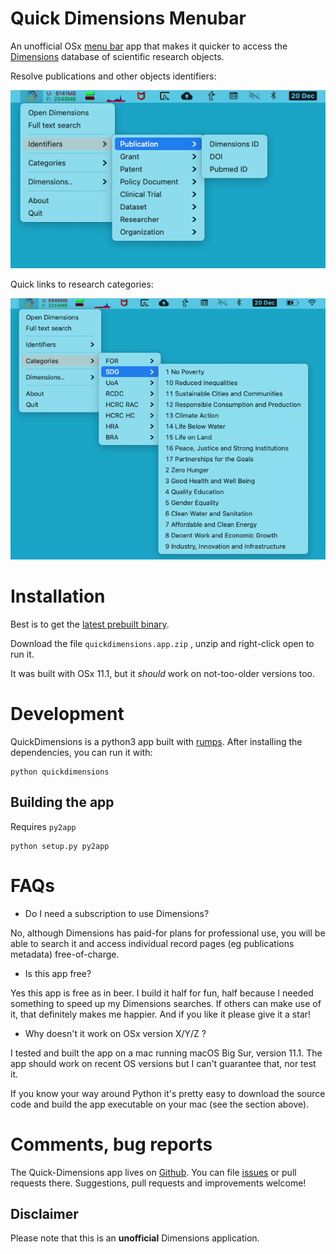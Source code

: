 
# Quick Dimensions Menubar

An unofficial OSx [menu bar](https://support.apple.com/en-gb/guide/mac-help/mchlp1446/mac) app that makes it quicker to access the [Dimensions](https://app.dimensions.ai/discover/publication) database of scientific research objects. 

Resolve publications and other objects identifiers:

![screenshot](https://raw.githubusercontent.com/lambdamusic/quick-dimensions-menubar/master/img/screenshot1.png)

Quick links to research categories:

![screenshot](https://raw.githubusercontent.com/lambdamusic/quick-dimensions-menubar/master/img/screenshot2.png)


# Installation

Best is to get the [latest prebuilt binary](https://github.com/lambdamusic/quick-dimensions-menubar/releases). 

Download the file `quickdimensions.app.zip` , unzip and right-click open to run it. 

It was built with OSx 11.1, but it *should* work on not-too-older versions too.  


# Development 

QuickDimensions is a python3 app built with [rumps](https://rumps.readthedocs.io/en/latest/). After installing the dependencies, you can run it with: 

```
python quickdimensions
```

## Building the app

Requires `py2app`

```
python setup.py py2app
```

# FAQs

* Do I need a subscription to use Dimensions? 

No, although Dimensions has paid-for plans for professional use, you will be able to search it and access individual record pages (eg publications metadata) free-of-charge. 

* Is this app free? 

Yes this app is free as in beer. I build it half for fun, half because I needed something to speed up my Dimensions searches.
If others can make use of it, that definitely makes me happier. And if you like it please give it a star!

* Why doesn't it work on OSx version X/Y/Z ? 

I tested and built the app on a mac running macOS Big Sur, version 11.1. The app should work on recent OS versions but I can't guarantee that, nor test it. 

If you know your way around Python it's pretty easy to download the source code and build the app executable on your mac (see the section above).


# Comments, bug reports

The Quick-Dimensions app lives on [Github](https://github.com/lambdamusic/quick-dimensions-menubar). You can file [issues]([issues](https://github.com/lambdamusic/quick-dimensions-menubar/issues/new)) or pull requests there. Suggestions, pull requests and improvements welcome!


## Disclaimer

Please note that this is an **unofficial** Dimensions application. 







